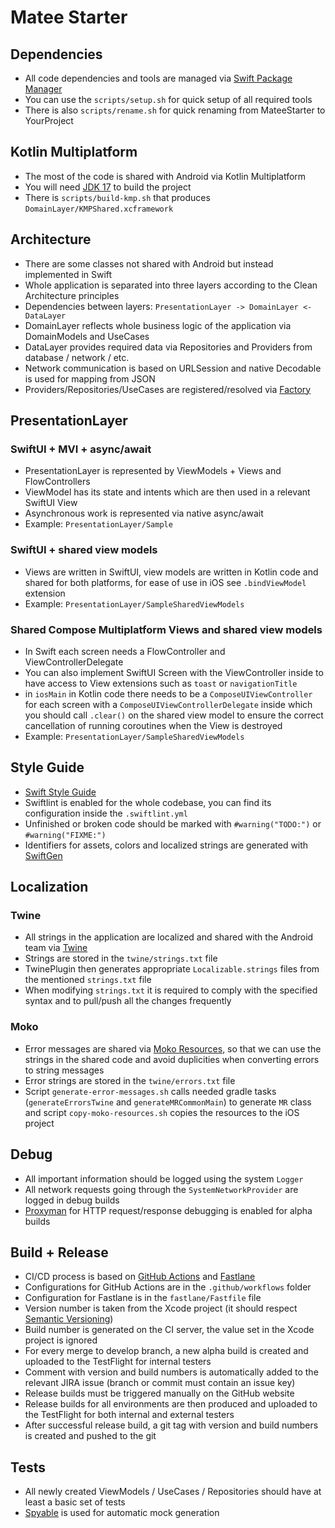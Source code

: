 # Matee Starter

## Dependencies

- All code dependencies and tools are managed
  via [Swift Package Manager](https://swift.org/package-manager/)
- You can use the `scripts/setup.sh` for quick setup of all required tools
- There is also `scripts/rename.sh` for quick renaming from MateeStarter to YourProject

## Kotlin Multiplatform

- The most of the code is shared with Android via Kotlin Multiplatform
- You will need [JDK 17](https://www.azul.com/downloads) to build the project
- There is `scripts/build-kmp.sh` that produces `DomainLayer/KMPShared.xcframework`

## Architecture

- There are some classes not shared with Android but instead implemented in Swift
- Whole application is separated into three layers according to the Clean Architecture principles
- Dependencies between layers: `PresentationLayer -> DomainLayer <- DataLayer`
- DomainLayer reflects whole business logic of the application via DomainModels and UseCases
- DataLayer provides required data via Repositories and Providers from database / network / etc.
- Network communication is based on URLSession and native Decodable is used for mapping from JSON
- Providers/Repositories/UseCases are registered/resolved
  via [Factory](https://github.com/hmlongco/Factory)

## PresentationLayer

### SwiftUI + MVI + async/await

- PresentationLayer is represented by ViewModels + Views and FlowControllers
- ViewModel has its state and intents which are then used in a relevant SwiftUI View
- Asynchronous work is represented via native async/await
- Example: `PresentationLayer/Sample`

### SwiftUI + shared view models

- Views are written in SwiftUI, view models are written in Kotlin code and shared for both
  platforms, for ease of use in iOS see `.bindViewModel` extension
- Example: `PresentationLayer/SampleSharedViewModels`

### Shared Compose Multiplatform Views and shared view models

- In Swift each screen needs a FlowController and ViewControllerDelegate
- You can also implement SwiftUI Screen with the ViewController inside to have access to View
  extensions such as `toast` or `navigationTitle`
- in `iosMain` in Kotlin code there needs to be a `ComposeUIViewController` for each screen with
  a `ComposeUIViewControllerDelegate` inside which you should call `.clear()` on the shared view
  model to ensure the correct cancellation of running coroutines when the View is destroyed
- Example: `PresentationLayer/SampleSharedViewModels`

## Style Guide

- [Swift Style Guide](https://github.com/raywenderlich/swift-style-guide)
- Swiftlint is enabled for the whole codebase, you can find its configuration inside
  the `.swiftlint.yml`
- Unfinished or broken code should be marked with `#warning("TODO:")` or `#warning("FIXME:")`
- Identifiers for assets, colors and localized strings are generated
  with [SwiftGen](https://github.com/SwiftGen/SwiftGen)

## Localization

### Twine

- All strings in the application are localized and shared with the Android team
  via [Twine](https://github.com/scelis/twine)
- Strings are stored in the `twine/strings.txt` file
- TwinePlugin then generates appropriate `Localizable.strings` files from the
  mentioned `strings.txt` file
- When modifying `strings.txt` it is required to comply with the specified syntax and to pull/push
  all the changes frequently

### Moko

- Error messages are shared via [Moko Resources](https://github.com/icerockdev/moko-resources), so
  that we can use the strings in the shared code and avoid duplicities when converting errors to
  string messages
- Error strings are stored in the `twine/errors.txt` file
- Script `generate-error-messages.sh` calls needed gradle tasks (`generateErrorsTwine`
  and `generateMRCommonMain`) to generate `MR` class and script `copy-moko-resources.sh` copies the
  resources to the iOS project

## Debug

- All important information should be logged using the system `Logger`
- All network requests going through the `SystemNetworkProvider` are logged in debug builds
- [Proxyman](https://proxyman.io) for HTTP request/response debugging is enabled for alpha
  builds

## Build + Release

- CI/CD process is based on [GitHub Actions](https://github.com/features/actions)
  and [Fastlane](https://fastlane.tools/)
- Configurations for GitHub Actions are in the `.github/workflows` folder
- Configuration for Fastlane is in the `fastlane/Fastfile` file
- Version number is taken from the Xcode project (it should
  respect [Semantic Versioning](https://semver.org))
- Build number is generated on the CI server, the value set in the Xcode project is ignored
- For every merge to develop branch, a new alpha build is created and uploaded to the TestFlight for
  internal testers
- Comment with version and build numbers is automatically added to the relevant JIRA issue (branch
  or commit must contain an issue key)
- Release builds must be triggered manually on the GitHub website
- Release builds for all environments are then produced and uploaded to the TestFlight for both
  internal and external testers
- After successful release build, a git tag with version and build numbers is created and pushed to
  the git

## Tests

- All newly created ViewModels / UseCases / Repositories should have at least a basic set of tests
- [Spyable](https://github.com/Matejkob/swift-spyable) is used for automatic mock generation
